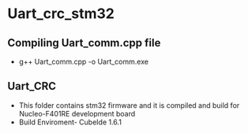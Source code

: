 # Uart_crc_stm32


## Compiling Uart_comm.cpp file
* g++ Uart_comm.cpp -o Uart_comm.exe

## Uart_CRC 
* This folder contains stm32 firmware and it is compiled and build for Nucleo-F401RE development board
* Build Enviroment- CubeIde 1.6.1



